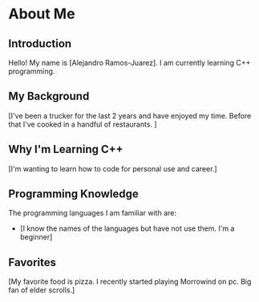 # About Me

## Introduction

Hello! My name is [Alejandro Ramos-Juarez]. I am currently learning C++ programming.

## My Background

[I've been a trucker for the last 2 years and have enjoyed my time. Before that I've cooked in a handful of restaurants. ]

## Why I'm Learning C++

[I'm wanting to learn how to code for personal use and career.]
 
## Programming Knowledge

The programming languages I am familiar with are:

- [I know the names of the languages but have not use them. I'm a beginner]

## Favorites

[My favorite food is pizza. I recently started playing Morrowind on pc. Big fan of elder scrolls.]